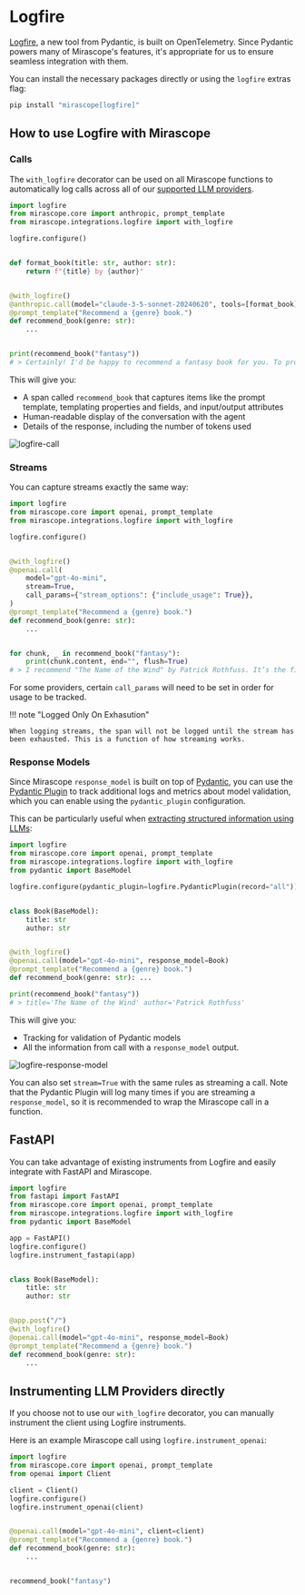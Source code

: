# Logfire

[Logfire](https://docs.pydantic.dev/logfire/), a new tool from Pydantic, is built on OpenTelemetry. Since Pydantic powers many of Mirascope's features, it's appropriate for us to ensure seamless integration with them.

You can install the necessary packages directly or using the `logfire` extras flag:

```python
pip install "mirascope[logfire]"
```

## How to use Logfire with Mirascope

### Calls

The `with_logfire` decorator can be used on all Mirascope functions to automatically log calls across all of our [supported LLM providers](../learn/calls.md).

```python
import logfire
from mirascope.core import anthropic, prompt_template
from mirascope.integrations.logfire import with_logfire

logfire.configure()


def format_book(title: str, author: str):
    return f"{title} by {author}"


@with_logfire()
@anthropic.call(model="claude-3-5-sonnet-20240620", tools=[format_book])
@prompt_template("Recommend a {genre} book.")
def recommend_book(genre: str):
    ...


print(recommend_book("fantasy"))
# > Certainly! I'd be happy to recommend a fantasy book for you. To provide...
```

This will give you:

* A span called `recommend_book` that captures items like the prompt template, templating properties and fields, and input/output attributes
* Human-readable display of the conversation with the agent
* Details of the response, including the number of tokens used

![logfire-call](../assets/logfire-call.png)

### Streams

You can capture streams exactly the same way:

```python
import logfire
from mirascope.core import openai, prompt_template
from mirascope.integrations.logfire import with_logfire

logfire.configure()


@with_logfire()
@openai.call(
    model="gpt-4o-mini",
    stream=True,
    call_params={"stream_options": {"include_usage": True}},
)
@prompt_template("Recommend a {genre} book.")
def recommend_book(genre: str):
    ...


for chunk, _ in recommend_book("fantasy"):
    print(chunk.content, end="", flush=True)
# > I recommend "The Name of the Wind" by Patrick Rothfuss. It’s the first book...
```

For some providers, certain `call_params` will need to be set in order for usage to be tracked.

!!! note "Logged Only On Exhasution"

    When logging streams, the span will not be logged until the stream has been exhausted. This is a function of how streaming works.

### Response Models

Since Mirascope `response_model` is built on top of [Pydantic](https://docs.pydantic.dev/latest/), you can use the [Pydantic Plugin](https://docs.pydantic.dev/latest/concepts/plugins/) to track additional logs and metrics about model validation, which you can enable using the `pydantic_plugin` configuration.

This can be particularly useful when [extracting structured information using LLMs](../learn/response_models.md):

```python
import logfire
from mirascope.core import openai, prompt_template
from mirascope.integrations.logfire import with_logfire
from pydantic import BaseModel

logfire.configure(pydantic_plugin=logfire.PydanticPlugin(record="all"))


class Book(BaseModel):
    title: str
    author: str


@with_logfire()
@openai.call(model="gpt-4o-mini", response_model=Book)
@prompt_template("Recommend a {genre} book.")
def recommend_book(genre: str): ...

print(recommend_book("fantasy"))
# > title='The Name of the Wind' author='Patrick Rothfuss'
```

This will give you:

* Tracking for validation of Pydantic models
* All the information from call with a `response_model` output.

![logfire-response-model](../assets/logfire-response-model.png)

You can also set `stream=True` with the same rules as streaming a call. Note that the Pydantic Plugin will log many times if you are streaming a `response_model`, so it is recommended to wrap the Mirascope call in a function.

## FastAPI

You can take advantage of existing instruments from Logfire and easily integrate with FastAPI and Mirascope.

```python
import logfire
from fastapi import FastAPI
from mirascope.core import openai, prompt_template
from mirascope.integrations.logfire import with_logfire
from pydantic import BaseModel

app = FastAPI()
logfire.configure()
logfire.instrument_fastapi(app)


class Book(BaseModel):
    title: str
    author: str


@app.post("/")
@with_logfire()
@openai.call(model="gpt-4o-mini", response_model=Book)
@prompt_template("Recommend a {genre} book.")
def recommend_book(genre: str):
    ...
```

## Instrumenting LLM Providers directly

If you choose not to use our `with_logfire` decorator, you can manually instrument the client using Logfire instruments.

Here is an example Mirascope call using `logfire.instrument_openai`:

```python
import logfire
from mirascope.core import openai, prompt_template
from openai import Client

client = Client()
logfire.configure()
logfire.instrument_openai(client)


@openai.call(model="gpt-4o-mini", client=client)
@prompt_template("Recommend a {genre} book.")
def recommend_book(genre: str):
    ...


recommend_book("fantasy")
```
